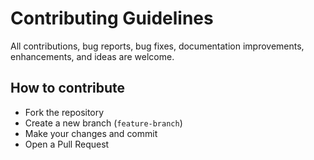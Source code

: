# Contributing Guidelines

All contributions, bug reports, bug fixes, documentation improvements, enhancements, and ideas are welcome.

## How to contribute
- Fork the repository
- Create a new branch (`feature-branch`)
- Make your changes and commit
- Open a Pull Request
